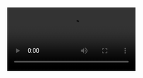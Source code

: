 


![intro from Cozmo](https://user-images.githubusercontent.com/68656802/116004638-41730a80-a5c9-11eb-9c07-291fdd2ff7bb.mp4)

